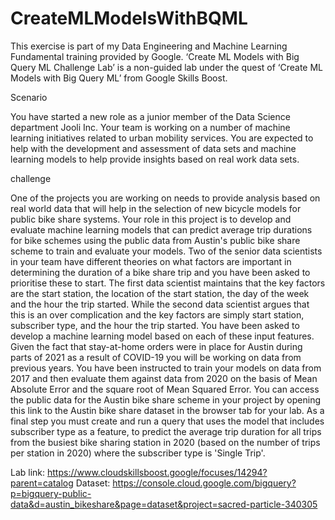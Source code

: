 # CreateMLModelsWithBQML

This exercise is part of my Data Engineering and Machine Learning Fundamental training provided by Google. ‘Create ML Models with Big Query ML Challenge Lab’ is a non-guided lab under the quest of ‘Create ML Models with Big Query ML’ from Google Skills Boost. 

Scenario

You have started a new role as a junior member of the Data Science department Jooli Inc. Your team is working on a number of machine learning initiatives related to urban mobility services. You are expected to help with the development and assessment of data sets and machine learning models to help provide insights based on real work data sets.

challenge

One of the projects you are working on needs to provide analysis based on real world data that will help in the selection of new bicycle models for public bike share systems. Your role in this project is to develop and evaluate machine learning models that can predict average trip durations for bike schemes using the public data from Austin's public bike share scheme to train and evaluate your models.
Two of the senior data scientists in your team have different theories on what factors are important in determining the duration of a bike share trip and you have been asked to prioritise these to start. The first data scientist maintains that the key factors are the start station, the location of the start station, the day of the week and the hour the trip started. While the second data scientist argues that this is an over complication and the key factors are simply start station, subscriber type, and the hour the trip started.
You have been asked to develop a machine learning model based on each of these input features. Given the fact that stay-at-home orders were in place for Austin during parts of 2021 as a result of COVID-19 you will be working on data from previous years. You have been instructed to train your models on data from 2017 and then evaluate them against data from 2020 on the basis of Mean Absolute Error and the square root of Mean Squared Error.
You can access the public data for the Austin bike share scheme in your project by opening this link to the Austin bike share dataset in the browser tab for your lab.
As a final step you must create and run a query that uses the model that includes subscriber type as a feature, to predict the average trip duration for all trips from the busiest bike sharing station in 2020 (based on the number of trips per station in 2020) where the subscriber type is 'Single Trip'.

Lab link: https://www.cloudskillsboost.google/focuses/14294?parent=catalog
Dataset: https://console.cloud.google.com/bigquery?p=bigquery-public-data&d=austin_bikeshare&page=dataset&project=sacred-particle-340305

